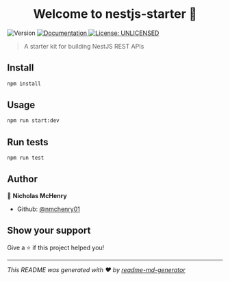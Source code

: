 <h1 align="center">Welcome to nestjs-starter 👋</h1>
<p>
  <img alt="Version" src="https://img.shields.io/badge/version-1.0.0-blue.svg?cacheSeconds=2592000" />
  <a href="localhost:8080" target="_blank">
    <img alt="Documentation" src="https://img.shields.io/badge/documentation-yes-brightgreen.svg" />
  </a>
  <a href="#" target="_blank">
    <img alt="License: UNLICENSED" src="https://img.shields.io/badge/License-UNLICENSED-yellow.svg" />
  </a>
</p>

> A starter kit for building NestJS REST APIs

## Install

```sh
npm install
```

## Usage

```sh
npm run start:dev
```

## Run tests

```sh
npm run test
```

## Author

👤 **Nicholas McHenry**

* Github: [@nmchenry01](https://github.com/nmchenry01)

## Show your support

Give a ⭐️ if this project helped you!

***
_This README was generated with ❤️ by [readme-md-generator](https://github.com/kefranabg/readme-md-generator)_